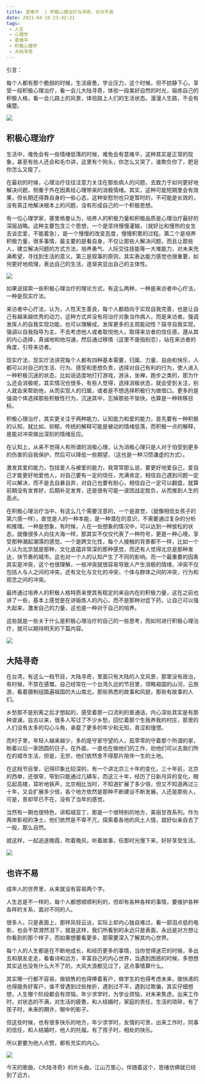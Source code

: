 ```yaml
---
title: 意难平  | 积极心理治疗与寻奇，也许不易
date: 2021-04-16 23:42:21
tags: 
 - 人生
 - 心理学
 - 意难平
 - 积极心理学
 - 大陆寻奇 
---
```


引言：

每个人都有那个脆弱的时候，生活疲惫，学业压力，这个时候，但不妨静下心，享受一段积极心理治疗，看一会儿大陆寻奇，体验一段美好自然的时光，锻炼自己的积极人格，看一会儿路上的风景，体验路上人们的生活状态。漫漫人生路，不会有痛楚。

![](https://dubuqingfeng.oss-cn-hongkong.aliyuncs.com/blog/life/202104-yinanping-jijixinlizhiliaoyuxunqiyexubuyi-01.webp)

## 积极心理治疗

生活中，难免会有一些情绪低落的时候，难免会有意难平，这种其实是正常的现象，甚至有些人还会和毛巾讲，这里有个狗头，你怎么又哭了，谁欺负你了，肥皂你怎么又瘦了。

在最初的时候，心理治疗往往注意力关注在那些病人的问题，去致力于如何更好地解决问题，侧重于外在因素给心理带来的消极情绪。其实，这种可能短期里会有效果，但长期还得靠自身的一些心态，这种安慰剂也只是暂时的，不可能是长效的，没有真正地解决根本上的问题，没有形成自己的一个积极思想。

有一位心理学家，塞里格曼认为，培养人的积极力量和积极品质是心理治疗最好的深层战略。这种主要包含三个思想，一个是坚持慢慢灌输，（就好比和慢热的女生去谈恋爱，不能着急），是一个慢慢的改变态度，慢慢积累的过程。第二个是培养积极力量，很多事情，最主要的是看自身，不仅让那些人解决问题，而且让那些人，建立解决问题的方式方法，培养勇气、人际交往技能等一大堆能力，对未来充满希望，寻找到生活的意义。第三是叙事的原则，其实表达能力感觉也很重要，如何更好地梳理，表达自己的生活，逐渐突显出自己的主体性。

![](https://dubuqingfeng.oss-cn-hongkong.aliyuncs.com/blog/life/202104-yinanping-jijixinlizhiliaoyuxunqiyexubuyi-02.webp)

如果说探索一些积极心理治疗的理论方式，有这么两种，一种是来访者中心疗法，一种是现实疗法。

来访者中心疗法，认为，人性天生善良，每个人都趋向于实现自我完善，也是让自己有越来越优秀的动力，这种方式并没有将治疗对象当作病人，而是来访者。强调发挥人的自我实现功能，也可以理解成，发挥更多的主观能动性？探寻自我实现，强调以自我指导为主，不去考虑他人或者取悦他人，取得来访者的信任感，遵从其的内心选择，真诚地和他沟通，然后通过移情（这里不是指别恋），站在来访者的角度，引导来访者。

现实疗法，现实疗法讲究每个人都有四种基本需要，归属、力量、自由和快乐，人都可以对自己的生活、行为、感受和思想负责，选择对自己有利的行为，使人进入一种积极沉迷的状态，比如说适度地打打游戏，游泳，坐禅，跑步之类的，那为什么还会消极呢，其实情况也很多，有些人觉得，选择消极状态，就会受到关注，别人就会来帮助他，从而实现人的归属，或者是不想选择积极行为做借口。更多的是强调个体选择那些积极性行为，沉迷其中，忘掉那些不愉快，也算是一种转移目标。

积极心理治疗，其实更关注于两种能力，认知能力和爱的能力，首先要有一种积极的认知，就比如，抑郁，传统的解释可能是被动的情绪低落，而积极一点的解释，是能对冲突做出深刻的情绪反应。

在认知上，从来不觉得人有所谓的消极心理，认为消极心理只是人对于怕受到更多的伤害的自我保护，然后可以降低一些期望，（这也是一种习惯谦虚的方式）。

激发其爱的能力，包括爱人与被爱的能力，我常常那么说，要更好地爱自己，爱自己才能更好地爱他人，对自己要有一定的信任，充满肯定，相信自己遇到问题一定可以解决，而不是去自暴自弃，对自己也要有耐心，相信自己一定可以翻盘，就算前期没有发育好，后期补足发育，还是很有可能一波团战定胜负，从而推到人生的高点。

在积极心理治疗当中，有这么几个需要注意的，一个是直觉，（就像相信女孩子的第六感一样），直觉是人的一种本能，是一种潜在的意识，不需要通过复杂的分析和推理。一种是想象，有时候，人在一些想象的情况中，可以达到一种放松的状态，就像很多人向往大海一样，那其实不仅仅代表了一种符号，更是一种心境，享受那种潮起潮落的感觉。一个是跨文化性，每个人接触的背景都不一样，比如一个人认为北京就是那种，文化底蕴非常深的那种感觉，而还有人觉得北京是那种发达，快节奏的城市。这也对一个人的认知产生了不同的影响。而一个最重要的因素其实是冲突，这个也很理解，一些冲突就很容易导致人产生消极的情绪，冲突不仅包括人与人之间的冲突，还有文化与文化的冲突，个体与群体之间的冲突，行为和观念之间的冲突。

最终通过培养人的积极人格特质来使其有稳定的来自内在的积极力量，这在之前也讲了一些，基本上感觉是在讲锻炼人的内心，而不是那种对症下药，让自己可以强大起来，激发自己的力量，这也是一种对于自己的培养。

这些就是一些关于什么是积极心理治疗的自己的一些思考，而如何进行积极心理治疗，就可以期待明天的下篇内容。

![](https://dubuqingfeng.oss-cn-hongkong.aliyuncs.com/blog/life/202104-yinanping-jijixinlizhiliaoyuxunqiyexubuyi-03.webp)

## 大陆寻奇

在台湾，有这么一档节目，大陆寻奇，里面只有大陆的人文风景，那里没有政治，有时候，不禁在感慨，自己经常在一个台湾久远的节目里，领略祖国的山河，云旅游，看着摄制组踏遍祖国的大山南北，那些熟悉的故事和风貌，那些有故事的人们。

乡愁那不是别离之后才想起的，感受着那一口流利的普通话，内心深处其实是有那种波澜，自古以来，很多人写过了不少乡愁，回忆着那个生我养我的村庄，那里的人们没有太多的勾心斗角，承载了更多的年少和无知，青涩和憧憬。

而村子里，年轻人越来越少，多的是守家守望的人，孤零零的守着那个所谓的家，盼着以后一家团圆的日子。在外面，一直也在做他们的工作，劝他们可以去我们所在的城市生活，但是，无奈，他们依然舍不得那片陪伴一生的土地。

在这档节目里，记得印象比较深的，有一个讲北京三十年的变化，三十年前，北京的西单，还很窄，窄到只能通过几辆车，而这三十年，经历了日新月异的变化，眼见起高楼，耳听地铁声，北京相比当时，不知道扩展了多少倍，但又不知道再过三十年，又会扩展多少倍，各个地方依然是那种不断建设不断发展。人还是那些人，可是，景却早已不在，没有了当年的感觉。

当然有一期也很特色，讲稻城亚丁，那是一个很特别的地方，美丽甘孜系列。作为两岸影视的净土，他们依然是不卑不亢，探索着各地的风土人情，就好似亲自去了一般，那么自然。

就这样，一起追逐晚霞，吹着晚风，听着故事，任那时光慢下来，好好享受生活。

![](https://dubuqingfeng.oss-cn-hongkong.aliyuncs.com/blog/life/202104-yinanping-jijixinlizhiliaoyuxunqiyexubuyi-04.webp)

## 也许不易

成年人的世界里，从来就没有容易两个字。

人生总是不一样的，每个人都想顺顺利利的，但却有各种各样的事情，要维护各种各样的关系，面对不同的人。

很多人，只是表面上，那样风轻云淡，实际上却内心独自难过，看一部泪点低的电影，也会不禁潸然泪下，就是这样，我们所看到的永远只是表面，永远是对方想让你看到的那个样子，而如果想要看更多，那需要深入了解其内心世界。

每个人的人生都是在不断地成长，和经历更多的事情，当你觉得迷茫的时候，多出去和朋友走走，看看诗和远方，丰富自己的内心世界，当遇到困惑的时候，多想想其实这也没有什么大不了的，大风大浪都见过了，这点事情算什么。

其实哪一行都不容易，做销售的也得捧着客户，做学生的也得考虑未来，做快递的也得服务好客户，谁不曾遇到过些挫折，遇到过不平，遇到过欺骗，其实仔细想想，人生哪个阶段都会有烦恼，年少求学时，为学业烦恼，对未来焦虑，出来工作时，对状态的不满，对生活的疲惫，和人结婚时，家庭的责任，生活的琐碎，有了孩子时，未来的期许，眼中的影子。

但这些时候，也有很多快乐的地方，年少求学时，友情的可贵，出来工作时，同事的信任，和人结婚时，他人的托福，有了孩子时，相处的快乐。

所以更要为他人点赞，都有充实的内心。

![](https://dubuqingfeng.oss-cn-hongkong.aliyuncs.com/blog/life/202104-yinanping-jijixinlizhiliaoyuxunqiyexubuyi-05.webp)

今天的歌曲，《大陆寻奇》的片头曲，江山万里心，伴随着这个，思绪仿佛就已经到了远方。